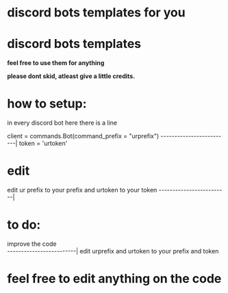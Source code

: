 # discord bots templates for you

# discord bots templates

**feel free to use them for anything**

**please dont skid, atleast give a little credits.**



# how to setup:

in every discord bot here there is a line

client = commands.Bot(command_prefix = "urprefix")
-------------------------|
token = 'urtoken'


# edit


edit ur prefix to your prefix and urtoken to your token
-------------------------| 

# to do:

improve the code  
-------------------------|
edit urprefix and urtoken to your prefix and token



# feel free to edit anything on the code



